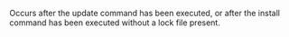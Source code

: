 Occurs after the update command has been executed, or after the install command has been executed without a lock file present.
